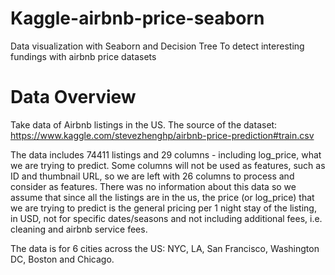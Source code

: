 # Kaggle-airbnb-price-seaborn
Data visualization with Seaborn and Decision Tree
To detect interesting fundings with airbnb price datasets

# Data Overview
Take data of Airbnb listings in the US.
The source of the dataset:
https://www.kaggle.com/stevezhenghp/airbnb-price-prediction#train.csv

The data includes 74411 listings and 29 columns - including log_price, what we are trying to predict.
Some columns will not be used as features, such as ID and thumbnail URL, so we are left with 26 columns to process and consider as features.
There was no information about this data so we assume that since all the listings are in the us, the price (or log_price) that we are trying to predict is the general pricing per 1 night stay of the listing, in USD, not for specific dates/seasons and not including additional fees, i.e. cleaning and airbnb service fees.

The data is for 6 cities across the US: NYC, LA, San Francisco, Washington DC, Boston and Chicago.



